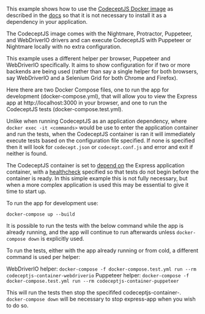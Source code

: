 This example shows how to use the [CodeceptJS Docker image](https://github.com/Codeception/CodeceptJS/blob/master/Dockerfile) as described in the [docs](https://codecept.io/docker/) so that it is not necessary to install it as a dependency in your application.  

The CodeceptJS image comes with the Nightmare, Protractor, Puppeteer, and WebDriverIO drivers and can execute CodeceptJS with Puppeteer or Nightmare locally with no extra configuration. 

This example uses a different helper per browser, Puppeteer and WebDriverIO specifically. It aims to show  configuration for if two or more backends are being used (rather than say a single helper for both browsers, say WebDriverIO and a Selenium Grid for both Chrome and Firefox).

Here there are two Docker Compose files, one to run the app for development (docker-compose.yml), that will allow you to view the Express app at http://localhost:3000 in your browser, and one to run the CodeceptJS tests (docker-compose.test.yml). 

Unlike when running CodeceptJS as an application dependency, where `docker exec -it <commands>` would be use to enter the application container and run the tests, when the CodeceptJS container is ran it will immediately execute tests based on the configuration file specified. If none is specified then it will look for `codecept.json` or `codecept.conf.js` and error and exit if neither is found.

The CodeceptJS container is set to [depend on](https://docs.docker.com/compose/compose-file/compose-file-v2/#depends_on) the Express application container, with a [healthcheck](https://docs.docker.com/compose/compose-file/compose-file-v2/#healthcheck) specified so that tests do not begin before the container is ready. In this simple example this is not fully necessary, but when a more complex application is used this may be essential to give it time to start up.

To run the app for development use:

`docker-compose up --build`

It is possible to run the tests with the below command while the app is already running, and the app will continue to run afterwards unless `docker-compose down` is explicitly used.

To run the tests, either with the app already running or from cold, a different command is used per helper:

WebDriverIO helper: `docker-compose -f docker-compose.test.yml run --rm codeceptjs-container-webdriverio`
Puppeteer helper: `docker-compose -f docker-compose.test.yml run --rm codeceptjs-container-puppeteer`

This will run the tests then stop the specififed codeceptjs-container-<helper>. `docker-compose down` will be necessary to stop express-app when you wish to do so. 
